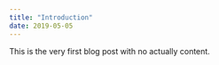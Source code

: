 ```yaml
---
title: "Introduction"
date: 2019-05-05
---
```


This is the very first blog post with no actually content.
